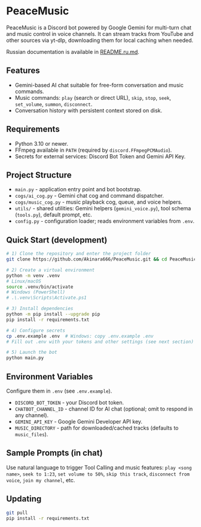 # PeaceMusic

PeaceMusic is a Discord bot powered by Google Gemini for multi-turn chat and music control in voice channels. It can stream tracks from YouTube and other sources via yt-dlp, downloading them for local caching when needed.

Russian documentation is available in [README.ru.md](README.ru.md).

## Features
- Gemini-based AI chat suitable for free-form conversation and music commands.
- Music commands: `play` (search or direct URL), `skip`, `stop`, `seek`, `set_volume`, `summon`, `disconnect`.
- Conversation history with persistent context stored on disk.

## Requirements
- Python 3.10 or newer.
- FFmpeg available in `PATH` (required by `discord.FFmpegPCMAudio`).
- Secrets for external services: Discord Bot Token and Gemini API Key.

## Project Structure
- `main.py` - application entry point and bot bootstrap.
- `cogs/ai_cog.py` - Gemini chat cog and command dispatcher.
- `cogs/music_cog.py` - music playback cog, queue, and voice helpers.
- `utils/` - shared utilities: Gemini helpers (`gemini_voice.py`), tool schema (`tools.py`), default prompt, etc.
- `config.py` - configuration loader; reads environment variables from `.env`.

## Quick Start (development)
```bash
# 1) Clone the repository and enter the project folder
git clone https://github.com/Akinara666/PeaceMusic.git && cd PeaceMusic

# 2) Create a virtual environment
python -m venv .venv
# Linux/macOS
source .venv/bin/activate
# Windows (PowerShell)
# .\.venv\Scripts\Activate.ps1

# 3) Install dependencies
python -m pip install --upgrade pip
pip install -r requirements.txt

# 4) Configure secrets
cp .env.example .env  # Windows: copy .env.example .env
# Fill out .env with your tokens and other settings (see next section)

# 5) Launch the bot
python main.py
```

## Environment Variables
Configure them in `.env` (see `.env.example`).

- `DISCORD_BOT_TOKEN` - your Discord bot token.
- `CHATBOT_CHANNEL_ID` - channel ID for AI chat (optional; omit to respond in any channel).
- `GEMINI_API_KEY` - Google Gemini Developer API key.
- `MUSIC_DIRECTORY` - path for downloaded/cached tracks (defaults to `music_files`).

## Sample Prompts (in chat)
Use natural language to trigger Tool Calling and music features: `play <song name>`, `seek to 1:23`, `set volume to 50%`, `skip this track`, `disconnect from voice`, `join my channel`, etc.

## Updating
```bash
git pull
pip install -r requirements.txt
```
